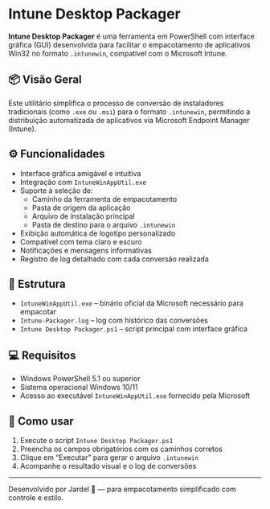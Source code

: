 # Intune Desktop Packager

**Intune Desktop Packager** é uma ferramenta em PowerShell com interface gráfica (GUI) desenvolvida para facilitar o empacotamento de aplicativos Win32 no formato `.intunewin`, compatível com o Microsoft Intune.

## 📦 Visão Geral

Este utilitário simplifica o processo de conversão de instaladores tradicionais (como `.exe` ou `.msi`) para o formato `.intunewin`, permitindo a distribuição automatizada de aplicativos via Microsoft Endpoint Manager (Intune).

## ⚙️ Funcionalidades

- Interface gráfica amigável e intuitiva
- Integração com `IntuneWinAppUtil.exe`
- Suporte à seleção de:
  - Caminho da ferramenta de empacotamento
  - Pasta de origem da aplicação
  - Arquivo de instalação principal
  - Pasta de destino para o arquivo `.intunewin`
- Exibição automática de logotipo personalizado
- Compatível com tema claro e escuro
- Notificações e mensagens informativas
- Registro de log detalhado com cada conversão realizada

## 📁 Estrutura

- `IntuneWinAppUtil.exe` – binário oficial da Microsoft necessário para empacotar
- `Intune-Packager.log` – log com histórico das conversões
- `Intune Desktop Packager.ps1` – script principal com interface gráfica

## 💻 Requisitos

- Windows PowerShell 5.1 ou superior
- Sistema operacional Windows 10/11
- Acesso ao executável `IntuneWinAppUtil.exe` fornecido pela Microsoft

## 🚀 Como usar

1. Execute o script `Intune Desktop Packager.ps1`
2. Preencha os campos obrigatórios com os caminhos corretos
3. Clique em “Executar” para gerar o arquivo `.intunewin`
4. Acompanhe o resultado visual e o log de conversões

---

Desenvolvido por Jardel 🚀 — para empacotamento simplificado com controle e estilo.

